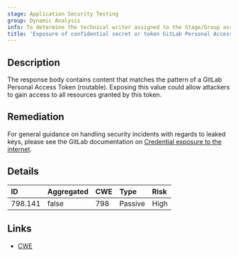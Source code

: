```yaml
---
stage: Application Security Testing
group: Dynamic Analysis
info: To determine the technical writer assigned to the Stage/Group associated with this page, see https://handbook.gitlab.com/handbook/product/ux/technical-writing/#assignments
title: 'Exposure of confidential secret or token GitLab Personal Access Token (routable)'
---
```


## Description

The response body contains content that matches the pattern of a GitLab Personal Access Token (routable).
Exposing this value could allow attackers to gain access to all resources granted by this token.

## Remediation

For general guidance on handling security incidents with regards to leaked keys, please see the GitLab documentation on [Credential exposure to the internet](../../../../../security/responding_to_security_incidents.md#credential-exposure-to-public-internet).

## Details

| ID | Aggregated | CWE | Type | Risk |
|:---|:-----------|:----|:-----|:-----|
| 798.141 | false | 798 | Passive | High |

## Links

- [CWE](https://cwe.mitre.org/data/definitions/798.html)
